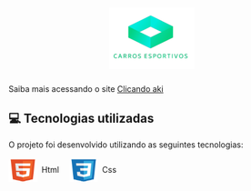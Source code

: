 
<h1 align="center">
    <img alt="Logo" src="https://github.com/Stanley-Felix-Bergamo/Carros-Esportivos/blob/master/Assets/Img/logo.png" width="150px" />
</h1>

<p>Saiba mais acessando o site <a href="https://stanley-felix-bergamo.github.io/Panificadora/">Clicando aki</a></p> 

<h2>💻 Tecnologias utilizadas</h2>
O projeto foi desenvolvido utilizando as seguintes tecnologias:
<br/><br/>
<div style="display: inline_block">
  <img align="center" alt="HTML" height="40" width="50" src="https://raw.githubusercontent.com/devicons/devicon/master/icons/html5/html5-original.svg">&nbsp; Html&emsp; 
  <img align="center" alt="CSS" height="40" width="50" src="https://raw.githubusercontent.com/devicons/devicon/master/icons/css3/css3-original.svg">&nbsp; Css&emsp; 
</div> 
